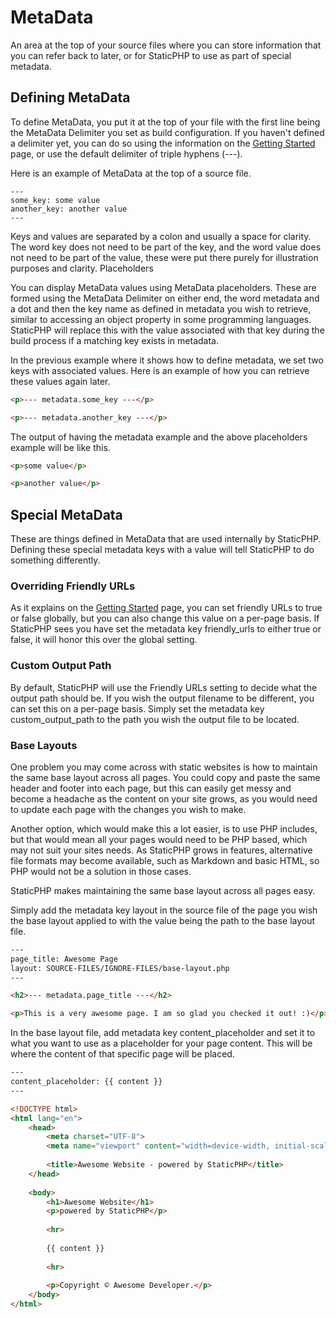 # MetaData

An area at the top of your source files where you can store information that you can refer back to later, or for StaticPHP to use as part of special metadata.

## Defining MetaData

To define MetaData, you put it at the top of your file with the first line being the MetaData Delimiter you set as build configuration. If you haven't defined a delimiter yet, you can do so using the information on the [Getting Started](Getting-Started.md) page, or use the default delimiter of triple hyphens (---).

Here is an example of MetaData at the top of a source file.

```
---
some_key: some value
another_key: another value
---
```

Keys and values are separated by a colon and usually a space for clarity. The word key does not need to be part of the key, and the word value does not need to be part of the value, these were put there purely for illustration purposes and clarity.
Placeholders

You can display MetaData values using MetaData placeholders. These are formed using the MetaData Delimiter on either end, the word metadata and a dot and then the key name as defined in metadata you wish to retrieve, similar to accessing an object property in some programming languages. StaticPHP will replace this with the value associated with that key during the build process if a matching key exists in metadata.

In the previous example where it shows how to define metadata, we set two keys with associated values. Here is an example of how you can retrieve these values again later.

```html
<p>--- metadata.some_key ---</p>

<p>--- metadata.another_key ---</p>
```

The output of having the metadata example and the above placeholders example will be like this.

```html
<p>some value</p>

<p>another value</p>
```

## Special MetaData

These are things defined in MetaData that are used internally by StaticPHP. Defining these special metadata keys with a value will tell StaticPHP to do something differently.

### Overriding Friendly URLs

As it explains on the [Getting Started](Getting-Started.md) page, you can set friendly URLs to true or false globally, but you can also change this value on a per-page basis. If StaticPHP sees you have set the metadata key friendly_urls to either true or false, it will honor this over the global setting.

### Custom Output Path

By default, StaticPHP will use the Friendly URLs setting to decide what the output path should be. If you wish the output filename to be different, you can set this on a per-page basis. Simply set the metadata key custom_output_path to the path you wish the output file to be located.

### Base Layouts

One problem you may come across with static websites is how to maintain the same base layout across all pages. You could copy and paste the same header and footer into each page, but this can easily get messy and become a headache as the content on your site grows, as you would need to update each page with the changes you wish to make.

Another option, which would make this a lot easier, is to use PHP includes, but that would mean all your pages would need to be PHP based, which may not suit your sites needs. As StaticPHP grows in features, alternative file formats may become available, such as Markdown and basic HTML, so PHP would not be a solution in those cases.

StaticPHP makes maintaining the same base layout across all pages easy.

Simply add the metadata key layout in the source file of the page you wish the base layout applied to with the value being the path to the base layout file.

```html
---
page_title: Awesome Page
layout: SOURCE-FILES/IGNORE-FILES/base-layout.php
---

<h2>--- metadata.page_title ---</h2>

<p>This is a very awesome page. I am so glad you checked it out! :)</p>
```

In the base layout file, add metadata key content_placeholder and set it to what you want to use as a placeholder for your page content. This will be where the content of that specific page will be placed.

```html
---
content_placeholder: {{ content }}
---

<!DOCTYPE html>
<html lang="en">
 	<head>
		<meta charset="UTF-8">
		<meta name="viewport" content="width=device-width, initial-scale=1.0">
 		
		<title>Awesome Website - powered by StaticPHP</title>
	</head>
 	
	<body>
		<h1>Awesome Website</h1>
		<p>powered by StaticPHP</p>
 		
		<hr>
 		
		{{ content }}
 		
		<hr>
 		
		<p>Copyright © Awesome Developer.</p>
	</body>
</html>
```

